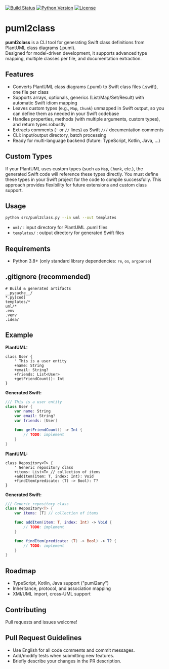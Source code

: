 [![Build Status](https://github.com/raskolnikoff/puml2class/actions/workflows/ci.yml/badge.svg)](https://github.com/raskolnikoff/puml2class/actions/workflows/ci.yml)
[![Python Version](https://img.shields.io/badge/python-3.8%2B-blue.svg)](https://www.python.org/downloads/)
[![License](https://img.shields.io/badge/license-MIT-green.svg)](LICENSE)

# puml2class

**puml2class** is a CLI tool for generating Swift class definitions from PlantUML class diagrams (.puml).  
Designed for model-driven development, it supports advanced type mapping, multiple classes per file, and documentation extraction.

## Features

- Converts PlantUML class diagrams (.puml) to Swift class files (.swift), one file per class
- Supports arrays, optionals, generics (List/Map/Set/Result) with automatic Swift idiom mapping
- Leaves custom types (e.g., `Map`, `Chunk`) unmapped in Swift output, so you can define them as needed in your Swift codebase
- Handles properties, methods (with multiple arguments, custom types), and return types robustly
- Extracts comments (`'` or `//` lines) as Swift `///` documentation comments
- CLI: input/output directory, batch processing
- Ready for multi-language backend (future: TypeScript, Kotlin, Java, ...)

## Custom Types

If your PlantUML uses custom types (such as `Map`, `Chunk`, etc.), the generated Swift code will reference these types directly. You must define these types in your Swift project for the code to compile successfully. This approach provides flexibility for future extensions and custom class support.

## Usage

```bash
python src/puml2class.py --in uml --out templates
```
- `uml/` : input directory for PlantUML .puml files
- `templates/` : output directory for generated Swift files

## Requirements

- Python 3.8+ (only standard library dependencies: `re`, `os`, `argparse`)

## .gitignore (recommended)

```
# Build & generated artifacts
__pycache__/
*.py[cod]
templates/*
uml/*
.env
.venv
.idea/
```

## Example

**PlantUML:**
```plantuml
class User {
    ' This is a user entity
    +name: String
    +email: String?
    +friends: List<User>
    +getFriendCount(): Int
}
```

**Generated Swift:**
```swift
/// This is a user entity
class User {
    var name: String
    var email: String?
    var friends: [User]

    func getFriendCount() -> Int {
        // TODO: implement
    }
}
```

**PlantUML:**
```plantuml
class Repository<T> {
    ' Generic repository class
    +items: List<T> // collection of items
    +addItem(item: T, index: Int): Void
    +findItem(predicate: (T) -> Bool): T?
}
```

**Generated Swift:**
```swift
/// Generic repository class
class Repository<T> {
    var items: [T] // collection of items

    func addItem(item: T, index: Int) -> Void {
        // TODO: implement
    }

    func findItem(predicate: (T) -> Bool) -> T? {
        // TODO: implement
    }
}
```

## Roadmap

- TypeScript, Kotlin, Java support ("puml2any")
- Inheritance, protocol, and association mapping
- XMI/UML import, cross-UML support

## Contributing

Pull requests and issues welcome!

## Pull Request Guidelines

- Use English for all code comments and commit messages.  
- Add/modify tests when submitting new features.  
- Briefly describe your changes in the PR description.